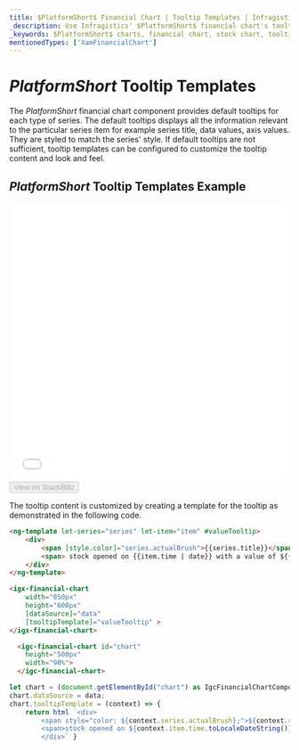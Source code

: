 ```yaml
---
title: $PlatformShort$ Financial Chart | Tooltip Templates | Infragistics
_description: Use Infragistics' $PlatformShort$ financial chart's tooltips to display important data. View our $ProductName$ graph tutorials!
_keywords: $PlatformShort$ charts, financial chart, stock chart, tooltip templates, $ProductName$, Infragistics
mentionedTypes: ['XamFinancialChart']
---
```

# $PlatformShort$ Tooltip Templates

The $PlatformShort$ financial chart component provides default tooltips for each type of series. The default tooltips displays all the information relevant to the particular series item for example series title, data values, axis values. They are styled to match the series' style. If default tooltips are not sufficient, tooltip templates can be configured to customize the tooltip content and look and feel.

## $PlatformShort$ Tooltip Templates Example

<div class="sample-container loading" style="height: 500px">
    <iframe id="financial-chart-tooltip-template-iframe" src='{environment:dvDemosBaseUrl}/charts/financial-chart-tooltip-template' width="100%" height="100%" seamless frameBorder="0" onload="onXPlatSampleIframeContentLoaded(this);"></iframe>
</div>
<div>
    <button data-localize="stackblitz" disabled class="stackblitz-btn"   data-iframe-id="financial-chart-tooltip-template-iframe" data-demos-base-url="{environment:dvDemosBaseUrl}">View on StackBlitz
    </button>
<sample-button src="charts/financial-chart/tooltip-template"></sample-button>

</div>

<div class="divider--half"></div>

The tooltip content is customized by creating a template for the tooltip as demonstrated in the following code.

```html
<ng-template let-series="series" let-item="item" #valueTooltip>
    <div>
        <span [style.color]="series.actualBrush">{{series.title}}</span>
        <span> stock opened on {{item.time | date}} with a value of ${{item.open | number}} and closed with a value of ${{item.close | number}}.</span>
    </div>
</ng-template>

<igx-financial-chart
    width="850px"
    height="600px"
    [dataSource]="data"
    [tooltipTemplate]="valueTooltip" >
</igx-financial-chart>

```

```html
  <igc-financial-chart id="chart"
    height="500px"
    width="90%">
  </igc-financial-chart>
```

```ts
let chart = (document.getElementById("chart") as IgcFinancialChartComponent);
chart.dataSource = data;
chart.tooltipTemplate = (context) => {
    return html `<div>
        <span style="color: ${context.series.actualBrush};">${context.series.title}</span>
        <span>stock opened on ${context.item.time.toLocaleDateString()} with a value of ${context.item.open} and closed with a value of ${context.item.close}.</span>
        </div>` }
```


